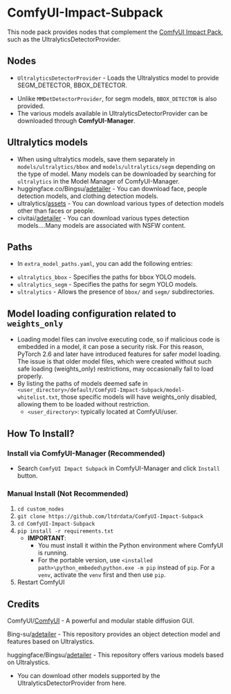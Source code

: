 # ComfyUI-Impact-Subpack
This node pack provides nodes that complement the [ComfyUI Impact Pack](https://github.com/ltdrdata/ComfyUI-Impact-Pack), such as the UltralyticsDetectorProvider.


## Nodes
* `UltralyticsDetectorProvider` - Loads the Ultralystics model to provide SEGM_DETECTOR, BBOX_DETECTOR.
- Unlike `MMDetDetectorProvider`, for segm models, `BBOX_DETECTOR` is also provided.
- The various models available in UltralyticsDetectorProvider can be downloaded through **ComfyUI-Manager**.


## Ultralytics models
* When using ultralytics models, save them separately in `models/ultralytics/bbox` and `models/ultralytics/segm` depending on the type of model. Many models can be downloaded by searching for `ultralytics` in the Model Manager of ComfyUI-Manager.
* huggingface.co/Bingsu/[adetailer](https://huggingface.co/Bingsu/adetailer/tree/main) - You can download face, people detection models, and clothing detection models.
* ultralytics/[assets](https://github.com/ultralytics/assets/releases/) - You can download various types of detection models other than faces or people.
* civitai/[adetailer](https://civitai.com/search/models?sortBy=models_v5&query=adetailer) - You can download various types detection models....Many models are associated with NSFW content.


## Paths
* In `extra_model_paths.yaml`, you can add the following entries:
- `ultralytics_bbox` - Specifies the paths for bbox YOLO models.
- `ultralytics_segm` - Specifies the paths for segm YOLO models.
- `ultralytics` - Allows the presence of `bbox/` and `segm/` subdirectories.


## Model loading configuration related to `weights_only`
* Loading model files can involve executing code, so if malicious code is embedded in a model, it can pose a security risk. For this reason, PyTorch 2.6 and later have introduced features for safer model loading. The issue is that older model files, which were created without such safe loading (weights_only) restrictions, may occasionally fail to load properly.
* By listing the paths of models deemed safe in `<user_directory>/default/ComfyUI-Impact-Subpack/model-whitelist.txt`, those specific models will have weights_only disabled, allowing them to be loaded without restriction.
    * `<user_directory>`: typically located at ComfyUI/user.


## How To Install?

### Install via ComfyUI-Manager (Recommended)
* Search `ComfyUI Impact Subpack` in ComfyUI-Manager and click `Install` button.

### Manual Install (Not Recommended)
1. `cd custom_nodes`
2. `git clone https://github.com/ltdrdata/ComfyUI-Impact-Subpack`
3. `cd ComfyUI-Impact-Subpack`
4. `pip install -r requirements.txt`
    * **IMPORTANT**:
        * You must install it within the Python environment where ComfyUI is running.
        * For the portable version, use `<installed path>\python_embeded\python.exe -m pip` instead of `pip`. For a `venv`, activate the `venv` first and then use `pip`.
5. Restart ComfyUI


## Credits

ComfyUI/[ComfyUI](https://github.com/comfyanonymous/ComfyUI) - A powerful and modular stable diffusion GUI.

Bing-su/[adetailer](https://github.com/Bing-su/adetailer/) - This repository provides an object detection model and features based on Ultralystics.

huggingface/Bingsu/[adetailer](https://huggingface.co/Bingsu/adetailer/tree/main) - This repository offers various models based on Ultralystics.
* You can download other models supported by the UltralyticsDetectorProvider from here.
